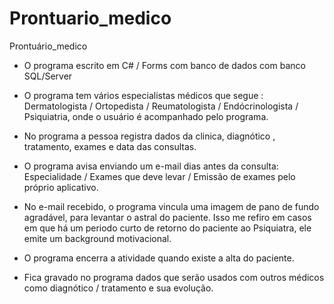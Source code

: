 # Prontuario_medico
Prontuário_medico

- O programa escrito em C# / Forms com banco de dados com banco SQL/Server

- O programa tem vários especialistas médicos que segue : Dermatologista / Ortopedista / Reumatologista / Endócrinologista / Psiquiatria, onde o usuário é acompanhado pelo programa. 

- No programa a pessoa registra dados da clinica, diagnótico , tratamento, exames e data das consultas.

- O programa avisa enviando um e-mail dias antes da consulta: Especialidade / Exames que deve levar / Emissão de exames pelo próprio aplicativo.

- No e-mail recebido, o programa vincula uma imagem de pano de fundo agradável, para levantar o astral do paciente. Isso me refiro em casos em que há um periodo curto de retorno do paciente ao Psiquiatra, ele emite um background motivacional.

- O programa encerra a atividade quando existe a alta do paciente. 

- Fica gravado no programa dados que serão usados com outros médicos como diagnótico / tratamento e sua evolução.

